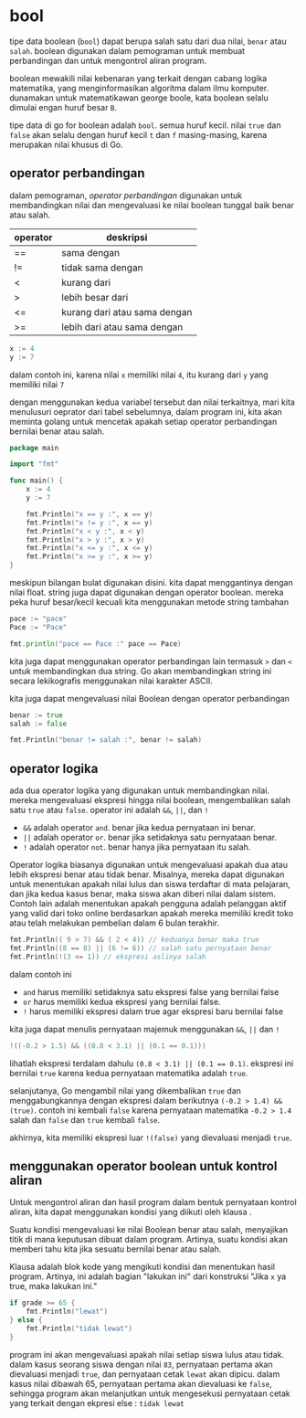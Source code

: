 # bool

tipe data boolean (`bool`) dapat berupa salah satu dari dua nilai, `benar` atau `salah`. boolean digunakan dalam pemograman untuk membuat perbandingan dan untuk mengontrol aliran program.

boolean mewakili nilai kebenaran yang terkait dengan cabang logika matematika, yang menginformasikan algoritma dalam ilmu komputer. dunamakan untuk matematikawan george boole, kata boolean selalu dimulai engan huruf besar `B`.

tipe data di go for boolean adalah `bool`. semua huruf kecil. nilai `true` dan `false` akan selalu dengan huruf kecil `t` dan `f` masing-masing, karena merupakan nilai khusus di Go.

## operator perbandingan

dalam pemograman, _operator perbandingan_ digunakan untuk membandingkan nilai dan mengevaluasi ke nilai boolean tunggal baik benar atau salah.

| operator | deskripsi                    |
| -------- | ---------------------------- |
| ==       | sama dengan                  |
| !=       | tidak sama dengan            |
| <        | kurang dari                  |
| >        | lebih besar dari             |
| <=       | kurang dari atau sama dengan |
| >=       | lebih dari atau sama dengan  |

```go
x := 4
y := 7
```

dalam contoh ini, karena nilai `x` memiliki nilai `4`, itu kurang dari `y` yang memiliki nilai `7`

dengan menggunakan kedua variabel tersebut dan nilai terkaitnya, mari kita menulusuri oeprator dari tabel sebelumnya, dalam program ini, kita akan meminta golang untuk mencetak apakah setiap operator perbandingan bernilai benar atau salah.

```go
package main

import "fmt"

func main() {
    x := 4
    y := 7

    fmt.Println("x == y :", x == y)
    fmt.Println("x != y :", x == y)
    fmt.Println("x < y :", x < y)
    fmt.Println("x > y :", x > y)
    fmt.Println("x <= y :", x <= y)
    fmt.Println("x >= y :", x >= y)
}
```

meskipun bilangan bulat digunakan disini. kita dapat menggantinya dengan nilai float. string juga dapat digunakan dengan operator boolean. mereka peka huruf besar/kecil kecuali kita menggunakan metode string tambahan

```go
pace := "pace"
Pace := "Pace"

fmt.println("pace == Pace :" pace == Pace)
```

kita juga dapat menggunakan operator perbandingan lain termasuk `>` dan `<` untuk membandingkan dua string. Go akan membandingkan string ini secara lekikografis menggunakan nilai karakter ASCII.

kita juga dapat mengevaluasi nilai Boolean dengan operator perbandingan

```go
benar := true
salah := false

fmt.Println("benar != salah :", benar != salah)
```

## operator logika

ada dua operator logika yang digunakan untuk membandingkan nilai. mereka mengevaluasi ekspresi hingga nilai boolean, mengembalikan salah satu `true` atau `false`. operator ini adalah `&&`, `||`, dan `!`

- `&&` adalah operator `and`. benar jika kedua pernyataan ini benar.
- `||` adalah operator `or`. benar jika setidaknya satu pernyataan benar.
- `!` adalah operator `not`. benar hanya jika pernyataan itu salah.

Operator logika biasanya digunakan untuk mengevaluasi apakah dua atau lebih ekspresi benar atau tidak benar. Misalnya, mereka dapat digunakan untuk menentukan apakah nilai lulus dan siswa terdaftar di mata pelajaran, dan jika kedua kasus benar, maka siswa akan diberi nilai dalam sistem. Contoh lain adalah menentukan apakah pengguna adalah pelanggan aktif yang valid dari toko online berdasarkan apakah mereka memiliki kredit toko atau telah melakukan pembelian dalam 6 bulan terakhir.

```go
fmt.Println(( 9 > 7) && ( 2 < 4)) // keduanya benar maka true
fmt.Println((8 == 8) || (6 != 6)) // salah satu pernyataan benar
fmt.Println(!(3 <= 1)) // ekspresi aslinya salah
```

dalam contoh ini

- `and` harus memiliki setidaknya satu ekspresi false yang bernilai false
- `or` harus memiliki kedua ekspresi yang bernilai false.
- `!` harus memiliki ekspresi dalam true agar ekspresi baru bernilai false

kita juga dapat menulis pernyataan majemuk menggunakan `&&`, `||` dan `!`

```go
!((-0.2 > 1.5) && ((0.8 < 3.1) || (0.1 == 0.1)))
```

lihatlah ekspresi terdalam dahulu `(0.8 < 3.1) || (0.1 == 0.1)`. ekspresi ini bernilai `true` karena kedua pernyataan matematika adalah `true`.

selanjutanya, Go mengambil nilai yang dikembalikan `true` dan menggabungkannya dengan ekspresi dalam berikutnya `(-0.2 > 1.4) && (true)`. contoh ini kembali `false` karena pernyataan matematika `-0.2 > 1.4` salah dan `false` dan `true` kembali `false`.

akhirnya, kita memiliki ekspresi luar `!(false)` yang dievaluasi menjadi `true`.

## menggunakan operator boolean untuk kontrol aliran

Untuk mengontrol aliran dan hasil program dalam bentuk pernyataan kontrol aliran, kita dapat menggunakan kondisi yang diikuti oleh klausa .

Suatu kondisi mengevaluasi ke nilai Boolean benar atau salah, menyajikan titik di mana keputusan dibuat dalam program. Artinya, suatu kondisi akan memberi tahu kita jika sesuatu bernilai benar atau salah.

Klausa adalah blok kode yang mengikuti kondisi dan menentukan hasil program. Artinya, ini adalah bagian "lakukan ini" dari konstruksi "Jika `x` ya true, maka lakukan ini."

```go
if grade >= 65 {
    fmt.Println("lewat")
} else {
    fmt.Println("tidak lewat")
}
```

program ini akan mengevaluasi apakah nilai setiap siswa lulus atau tidak. dalam kasus seorang siswa dengan nilai `83`, pernyataan pertama akan dievaluasi menjadi `true`, dan pernyataan cetak `lewat` akan dipicu. dalam kasus nilai dibawah 65, pernyataan pertama akan dievaluasi ke `false`, sehingga program akan melanjutkan untuk mengesekusi pernyataan cetak yang terkait dengan ekpresi else : `tidak lewat`

